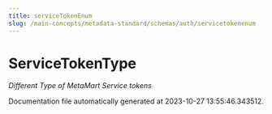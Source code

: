 ```yaml
---
title: serviceTokenEnum
slug: /main-concepts/metadata-standard/schemas/auth/servicetokenenum
---
```


# ServiceTokenType

*Different Type of MetaMart Service tokens*



Documentation file automatically generated at 2023-10-27 13:55:46.343512.
